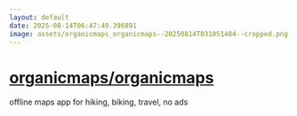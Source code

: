```yaml
---
layout: default
date: 2025-08-14T06:47:49.396891
image: assets/organicmaps_organicmaps--20250814T031051484--cropped.png
---
```


# [organicmaps/organicmaps](https://github.com/organicmaps/organicmaps)

offline maps app for hiking, biking, travel, no ads
